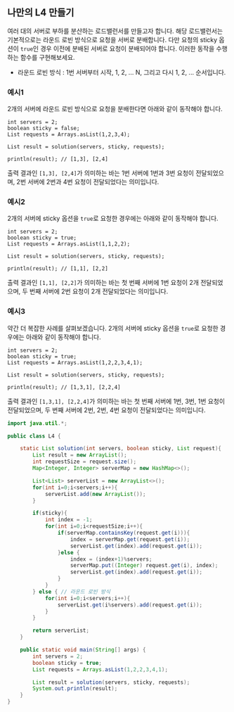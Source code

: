 ## 나만의 L4 만들기

여러 대의 서버로 부하를 분산하는 로드밸런서를 만들고자 합니다. 해당 로드밸런서는 기본적으로는 라운드 로빈 방식으로 요청을 서버로 분배합니다. 다만 요청의 sticky 옵션이 `true`인 경우 이전에 분배된 서버로 요청이 분배되어야 합니다. 이러한 동작을 수행하는 함수를 구현해보세요.

- 라운드 로빈 방식 : 1번 서버부터 시작, 1, 2, ... N, 그리고 다시 1, 2, ... 순서입니다.

### 예시1

2개의 서버에 라운드 로빈 방식으로 요청을 분배한다면 아래와 같이 동작해야 합니다.

```
int servers = 2;
boolean sticky = false;
List requests = Arrays.asList(1,2,3,4);

List result = solution(servers, sticky, requests);

println(result); // [1,3], [2,4]
```

출력 결과인 `[1,3], [2,4]`가 의미하는 바는 1번 서버에 1번과 3번 요청이 전달되었으며, 2번 서버에 2번과 4번 요청이 전달되었다는 의미입니다.

### 예시2

2개의 서버에 sticky 옵션을 `true`로 요청한 경우에는 아래와 같이 동작해야 합니다.

```
int servers = 2;
boolean sticky = true;
List requests = Arrays.asList(1,1,2,2);

List result = solution(servers, sticky, requests);

println(result); // [1,1], [2,2]
```

출력 결과인 `[1,1], [2,2]`가 의미하는 바는 첫 번째 서버에 1번 요청이 2개 전달되었으며, 두 번째 서버에 2번 요청이 2개 전달되었다는 의미입니다.

### 예시3

약간 더 복잡한 사례를 살펴보겠습니다. 2개의 서버에 sticky 옵션을 `true`로 요청한 경우에는 아래와 같이 동작해야 합니다.

```
int servers = 2;
boolean sticky = true;
List requests = Arrays.asList(1,2,2,3,4,1);

List result = solution(servers, sticky, requests);

println(result); // [1,3,1], [2,2,4]
```

출력 결과인 `[1,3,1], [2,2,4]`가 의미하는 바는 첫 번째 서버에 1번, 3번, 1번 요청이 전달되었으며, 두 번째 서버에 2번, 2번, 4번 요청이 전달되었다는 의미입니다.

```java
import java.util.*;

public class L4 {

    static List solution(int servers, boolean sticky, List request){
        List result = new ArrayList();
        int requestSize = request.size();
        Map<Integer, Integer> serverMap = new HashMap<>();

        List<List> serverList = new ArrayList<>();
        for(int i=0;i<servers;i++){
            serverList.add(new ArrayList());
        }

        if(sticky){
            int index = -1;
            for(int i=0;i<requestSize;i++){
                if(serverMap.containsKey(request.get(i))){
                    index = serverMap.get(request.get(i));
                    serverList.get(index).add(request.get(i));
                }else {
                    index = (index+1)%servers;
                    serverMap.put((Integer) request.get(i), index);
                    serverList.get(index).add(request.get(i));
                }
            }
        } else { // 라운드 로빈 방식
            for(int i=0;i<servers;i++){
                serverList.get(i%servers).add(request.get(i));
            }
        }

        return serverList;
    }

    public static void main(String[] args) {
        int servers = 2;
        boolean sticky = true;
        List requests = Arrays.asList(1,2,2,3,4,1);

        List result = solution(servers, sticky, requests);
        System.out.println(result);
    }
}

```
